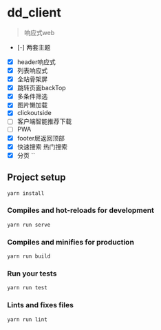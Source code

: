# dd_client
> 响应式web

* [-] 两套主题
* [x] header响应式
* [x] 列表响应式
* [x] 全站骨架屏
* [x] 跳转页面backTop
* [x] 多条件筛选
* [x] 图片懒加载
* [x] clickoutside
* [ ] 客户端智能推荐下载
* [ ] PWA
* [x] footer层返回顶部
* [x] 快速搜索 热门搜索
* [x] 分页
``
## Project setup
```
yarn install
```

### Compiles and hot-reloads for development
```
yarn run serve
```

### Compiles and minifies for production
```
yarn run build
```

### Run your tests
```
yarn run test
```

### Lints and fixes files
```
yarn run lint
```
